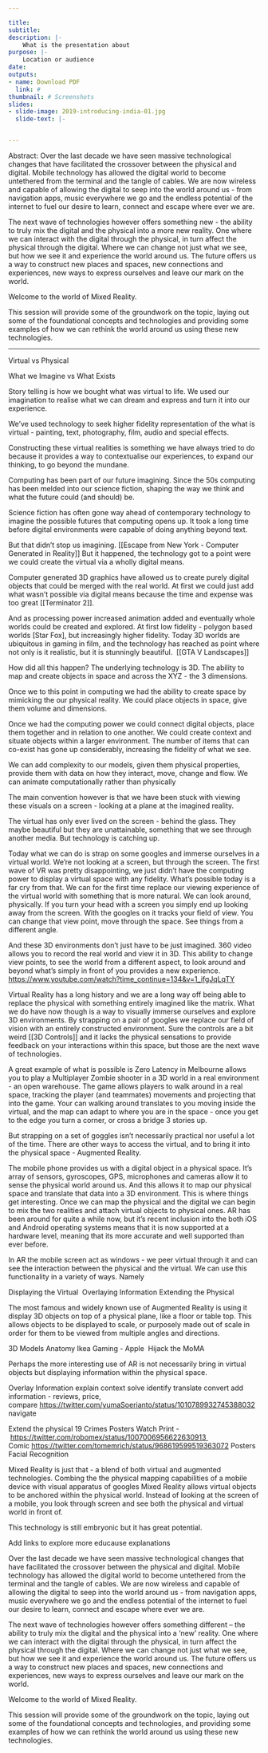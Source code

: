 ```yaml
---

title:
subtitle:
description: |-
	What is the presentation about
purpose: |-
	Location or audience
date:
outputs:
- name: Download PDF
  link: #
thumbnail: # Screenshots
slides:
- slide-image: 2019-introducing-india-01.jpg
  slide-text: |-


---
```


Abstract:
Over the last decade we have seen massive technological changes that have facilitated the crossover between the physical and digital. Mobile technology has allowed the digital world to become untethered from the terminal and the tangle of cables. We are now wireless and capable of allowing the digital to seep into the world around us - from navigation apps, music everywhere we go and the endless potential of the internet to fuel our desire to learn, connect and escape where ever we are.

The next wave of technologies however offers something new - the ability to truly mix the digital and the physical into a more new reality. One where we can interact with the digital through the physical, in turn affect the physical through the digital. Where we can change not just what we see, but how we see it and experience the world around us. The future offers us a way to construct new places and spaces, new connections and experiences, new ways to express ourselves and leave our mark on the world.

Welcome to the world of Mixed Reality.

This session will provide some of the groundwork on the topic, laying out some of the foundational concepts and technologies and providing some examples of how we can rethink the world around us using these new technologies.



---

Virtual vs Physical 

What we Imagine vs What Exists



Story telling is how we bought what was virtual to life. We used our imagination to realise what we can dream and express and turn it into our experience. 



We’ve used technology to seek higher fidelity representation of the what is virtual - painting, text, photography, film, audio and special effects. 



Constructing these virtual realities is something we have always tried to do because it provides a way to contextualise our experiences, to expand our thinking, to go beyond the mundane. 

Computing has been part of our future imagining. Since the 50s computing has been melded into our science fiction, shaping the way we think and what the future could (and should) be. 



Science fiction has often gone way ahead of contemporary technology to imagine the possible futures that computing opens up. It took a long time before digital environments were capable of doing anything beyond text. 



But that didn’t stop us imagining. [[Escape from New York - Computer Generated in Reality]] But it happened, the technology got to a point were we could create the virtual via a wholly digital means.  



Computer generated 3D graphics have allowed us to create purely digital objects that could be merged with the real world. At first we could just add what wasn’t possible via digital means because the time and expense was too great [[Terminator 2]]. 



And as processing power increased animation added and eventually whole worlds could be created and explored. At first low fidelity - polygon based worlds  [Star Fox], but increasingly higher fidelity. Today 3D worlds are ubiquitous in gaming in film, and the technology has reached as point where not only is it realistic, but it is stunningly beautiful.  [[GTA V Landscapes]]



How did all this happen? The underlying technology is 3D. The ability to map and create objects in space and across the XYZ - the 3 dimensions. 

Once we to this point in computing we had the ability to create space by mimicking the our physical reality. We could place objects in space, give them volume and dimensions. 

Once we had the computing power we could connect digital objects, place them together and in relation to one another. We could create context and situate objects within a larger environment. The number of items that can co-exist has gone up considerably, increasing the fidelity of what we see. 

We can add complexity to our models, given them physical properties, provide them with data on how they interact, move, change and flow. We can animate computationally rather than physically 



The main convention however is that we have been stuck with viewing these visuals on a screen - looking at a plane at the imagined reality. 



The virtual has only ever lived on the screen - behind the glass. They maybe beautiful but they are unattainable, something that we see through another media. But technology is catching up.



Today what we can do is strap on some googles and immerse ourselves in a virtual world. We’re not looking at a screen, but through the screen. The first wave of VR was pretty disappointing, we just didn’t have the computing power to display a virtual space with any fidelity. What’s possible today is a far cry from that. We can for the first time replace our viewing experience of the virtual world with something that is more natural. We can look around, physically. If you turn your head with a screen you simply end up looking away from the screen. With the googles on it tracks your field of view. You can change that view point, move through the space. See things from a different angle. 



And these 3D environments don’t just have to be just imagined. 360 video allows you to record the real world and view it in 3D. This ability to change view points, to see the world from a different aspect, to look around and beyond what’s simply in front of you provides a new experience. https://www.youtube.com/watch?time_continue=134&v=1_ifgJqLqTY



Virtual Reality has a long history and we are a long way off being able to replace the physical with something entirely imagined like the matrix. What we do have now though is a way to visually immerse ourselves and explore 3D environments. By strapping on a pair of googles we replace our field of vision with an entirely constructed environment. Sure the controls are a bit weird [[3D Controls]] and it lacks the physical sensations to provide feedback on your interactions within this space, but those are the next wave of technologies. 



A great example of what is possible is Zero Latency in Melbourne allows you to play a Multiplayer Zombie shooter in a 3D world in a real environment - an open warehouse. The game allows players to walk around in a real space, tracking the player (and teammates) movements and projecting that into the game. Your can walking around translates to you moving inside the virtual, and the map can adapt to where you are in the space - once you get to the edge you turn a corner, or cross a bridge 3 stories up. 

But strapping on a set of goggles isn’t necessarily practical nor useful a lot of the time. There are other ways to access the virtual, and to bring it into the physical space - Augmented Reality. 



The mobile phone provides us with a digital object in a physical space. It’s array of sensors, gyroscopes, GPS, microphones and cameras allow it to sense the physical world around us. And this allows it to map our physical space and translate that data into a 3D environment. This is where things get interesting. Once we can map the physical and the digital we can begin to mix the two realities and attach virtual objects to physical ones. AR has been around for quite a while now, but it’s recent inclusion into the both iOS and Android operating systems means that it is now supported at a hardware level, meaning that its more accurate and well supported than ever before.



In AR the mobile screen act as windows - we peer virtual through it and can see the interaction between the physical and the virtual. We can use this functionality in a variety of ways. Namely 

Displaying the Virtual 
Overlaying Information
Extending the Physical



The most famous and widely known use of Augmented Reality is using it display 3D objects on top of a physical plane, like a floor or table top. This allows objects to be displayed to scale, or purposely made out of scale in order for them to be viewed from multiple angles and directions. 

3D Models
Anatomy
Ikea
Gaming - Apple 
Hijack the MoMA



Perhaps the more interesting use of AR is not necessarily bring in virtual objects but displaying information within the physical space. 

Overlay Information
explain
context
solve
identify
translate
convert
add information - reviews, price, compare https://twitter.com/yumaSoerianto/status/1010789932745388032
navigate




Extend the physical
19 Crimes
Posters
Watch
Print - https://twitter.com/robomex/status/1007006956622630913 
Comic https://twitter.com/tomemrich/status/968619599519363072
Posters 
Facial Recognition


Mixed Reality is just that - a blend of both virtual and augmented technologies. Combing the the physical mapping capabilities of a mobile device with visual apparatus of googles Mixed Reality allows virtual objects to be anchored within the physical world. Instead of looking at the screen of a mobile, you look through screen and see both the physical and virtual world in front of. 

This technology is still embryonic but it has great potential. 






Add links to explore more
educause
explanations


Over the last decade we have seen massive technological changes that have facilitated the crossover between the physical and digital. Mobile technology has allowed the digital world to become untethered from the terminal and the tangle of cables. We are now wireless and capable of allowing the digital to seep into the world around us - from navigation apps, music everywhere we go and the endless potential of the internet to fuel our desire to learn, connect and escape where ever we are.

The next wave of technologies however offers something different – the ability to truly mix the digital and the physical into a ‘new’ reality. One where we can interact with the digital through the physical, in turn affect the physical through the digital. Where we can change not just what we see, but how we see it and experience the world around us. The future offers us a way to construct new places and spaces, new connections and experiences, new ways to express ourselves and leave our mark on the world.

Welcome to the world of Mixed Reality.

This session will provide some of the groundwork on the topic, laying out some of the foundational concepts and technologies, and providing some examples of how we can rethink the world around us using these new technologies.

